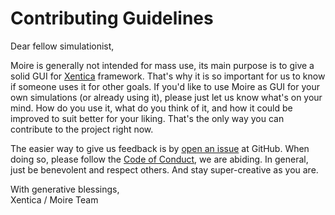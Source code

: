 # Contributing Guidelines

Dear fellow simulationist,

Moire is generally not intended for mass use, its main purpose is to
give a solid GUI for [Xentica](https://github.com/a5kin/xentica/)
framework. That's why it is so important for us to know if someone
uses it for other goals. If you'd like to use Moire as GUI for your
own simulations (or already using it), please just let us know what's
on your mind. How do you use it, what do you think of it, and how it
could be improved to suit better for your liking. That's the only way
you can contribute to the project right now.

The easier way to give us feedback is by
[open an issue](https://github.com/a5kin/moire/issues/new)
at GitHub. When doing so, please follow the
[Code of Conduct](https://github.com/a5kin/moire/blob/master/CODE_OF_CONDUCT.md),
we are abiding. In general, just be benevolent and respect others. And
stay super-creative as you are.

With generative blessings,\
Xentica / Moire Team
